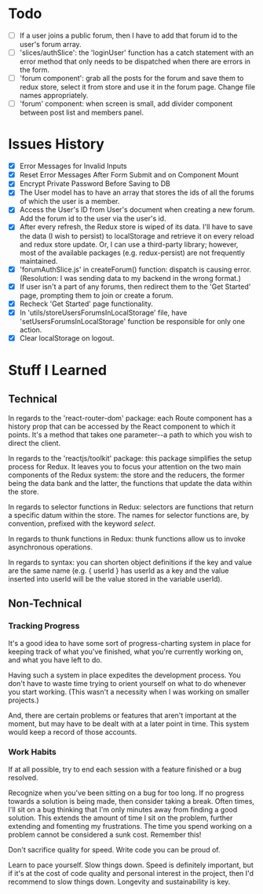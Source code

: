 # Todo

-   [ ] If a user joins a public forum, then I have to add that forum id to the user's forum array.
-   [ ] 'slices/authSlice': the 'loginUser' function has a catch statement with an error method that only needs to be dispatched when there are errors in the form.
-   [ ] 'forum component': grab all the posts for the forum and save them to redux store, select it from store and use it in the forum page. Change file names appropriately.
-   [ ] 'forum' component: when screen is small, add divider component between post list and members panel.

# Issues History

-   [x] Error Messages for Invalid Inputs
-   [x] Reset Error Messages After Form Submit and on Component Mount
-   [x] Encrypt Private Password Before Saving to DB
-   [x] The User model has to have an array that stores the ids of all the forums of which the user is a member.
-   [x] Access the User's ID from User's document when creating a new forum. Add the forum id to the user via the user's id.
-   [x] After every refresh, the Redux store is wiped of its data. I'll have to save the data (I wish to persist) to localStorage and retrieve it on every reload and redux store update. Or, I can use a third-party library; however, most of the available packages (e.g. redux-persist) are not frequently maintained.
-   [x] 'forumAuthSlice.js' in createForum() function: dispatch is causing error. (Resolution: I was sending data to my backend in the wrong format.)
-   [x] If user isn't a part of any forums, then redirect them to the 'Get Started' page, prompting them to join or create a forum.
-   [x] Recheck 'Get Started' page functionality.
-   [x] In 'utils/storeUsersForumsInLocalStorage' file, have 'setUsersForumsInLocalStorage' function be responsible for only one action.
-   [x] Clear localStorage on logout.

# Stuff I Learned

## Technical

In regards to the 'react-router-dom' package: each Route component has a history prop that can be accessed by the React component to which it points. It's a method that takes one parameter--a path to which you wish to direct the client.

In regards to the 'reactjs/toolkit' package: this package simplifies the setup process for Redux. It leaves you to focus your attention on the two main components of the Redux system: the store and the reducers, the former being the data bank and the latter, the functions that update the data within the store.

In regards to selector functions in Redux: selectors are functions that return a specific datum within the store. The names for selector functions are, by convention, prefixed with the keyword _select_.

In regards to thunk functions in Redux: thunk functions allow us to invoke asynchronous operations.

In regards to syntax: you can shorten object definitions if the key and value are the same name (e.g. { userId } has userId as a key and the value inserted into userId will be the value stored in the variable userId).

## Non-Technical

### Tracking Progress

It's a good idea to have some sort of progress-charting system in place for keeping track of what you've finished, what you're currently working on, and what you have left to do.

Having such a system in place expedites the development process. You don't have to waste time trying to orient yourself on what to do whenever you start working. (This wasn't a necessity when I was working on smaller projects.)

And, there are certain problems or features that aren't important at the moment, but may have to be dealt with at a later point in time. This system would keep a record of those accounts.

### Work Habits

If at all possible, try to end each session with a feature finished or a bug resolved.

Recognize when you've been sitting on a bug for too long. If no progress towards a solution is being made, then consider taking a break. Often times, I'll sit on a bug thinking that I'm only minutes away from finding a good solution. This extends the amount of time I sit on the problem, further extending and fomenting my frustrations. The time you spend working on a problem cannot be considered a sunk cost. Remember this!

Don't sacrifice quality for speed. Write code you can be proud of.

Learn to pace yourself. Slow things down. Speed is definitely important, but if it's at the cost of code quality and personal interest in the project, then I'd recommend to slow things down. Longevity and sustainability is key.
